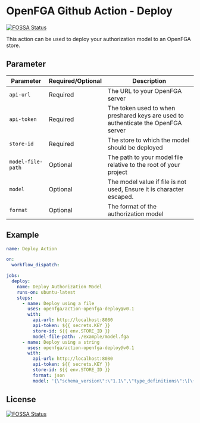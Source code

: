 # OpenFGA Github Action - Deploy
[![FOSSA Status](https://app.fossa.com/api/projects/git%2Bgithub.com%2Fopenfga%2Faction-openfga-deploy.svg?type=shield)](https://app.fossa.com/projects/git%2Bgithub.com%2Fopenfga%2Faction-openfga-deploy?ref=badge_shield)


This action can be used to deploy your authorization model to an OpenFGA store.

## Parameter

| Parameter  | Required/Optional  | Description   |
|----------|--------------|--------------|
| `api-url` | Required | The URL to your OpenFGA server     |
| `api-token` | Required | The token used to when preshared keys are used to authenticate the OpenFGA server     |
| `store-id` | Required | The store to which the model should be deployed     |
| `model-file-path` | Optional | The path to your model file relative to the root of your project     |
| `model` | Optional | The model value if file is not used, Ensure it is character escaped.     |
| `format` | Optional | The format of the authorization model     |

## Example

```yaml
name: Deploy Action

on:
  workflow_dispatch:

jobs:
  deploy:
    name: Deploy Authorization Model
    runs-on: ubuntu-latest
    steps:
      - name: Deploy using a file
        uses: openfga/action-openfga-deploy@v0.1
        with:
          api-url: http://localhost:8080
          api-token: ${{ secrets.KEY }}
          store-id: ${{ env.STORE_ID }}
          model-file-path: ./example/model.fga
      - name: Deploy using a string
        uses: openfga/action-openfga-deploy@v0.1
        with:
          api-url: http://localhost:8080
          api-token: ${{ secrets.KEY }}
          store-id: ${{ env.STORE_ID }}
          format: json
          model: '{\"schema_version\":\"1.1\",\"type_definitions\":\[\{\"type\":\"user\"\},\{\"type\":\"document\",\"relations\":\{\"reader\":\{\"this\":\{\}\},\"writer\":\{\"this\":\{\}\},\"owner\":\{\"this\":\{\}\}\},\"metadata\":\{\"relations\":\{\"reader\":\{\"directly_related_user_types\":\[\{\"type\":\"user\"\}\]\},\"writer\":\{\"directly_related_user_types\":\[\{\"type\":\"user\"\}\]\},\"owner\":\{\"directly_related_user_types\":\[\{\"type\":\"user\"\}\]\}\}\}\}\]\}'
```


## License
[![FOSSA Status](https://app.fossa.com/api/projects/git%2Bgithub.com%2Fopenfga%2Faction-openfga-deploy.svg?type=large)](https://app.fossa.com/projects/git%2Bgithub.com%2Fopenfga%2Faction-openfga-deploy?ref=badge_large)
